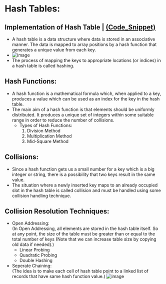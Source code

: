 # Hash Tables:
## Implementation of Hash Table | [(Code_Snippet)]()
* A hash table is a data structure where data is stored in an associative manner. The data is mapped to array positions by a hash function that generates a unique value from each key.
* ![image](https://user-images.githubusercontent.com/79071810/144989613-b163ab2b-3967-4f6b-ba77-9d7d8d79fc42.png)
* The process of mapping the keys to appropriate locations (or indices) in a hash table is called hashing.

## Hash Functions:
* A hash function is a mathematical formula which, when applied to a key, produces a value which can be used as an index for the key in the hash table.
* The main aim of a hash function is that elements should be uniformly distributed. It produces a unique set of integers within some suitable range in order to reduce the number     of collisions.
  * Types of Hash Functions:
    1) Division Method
    2) Multiplication Method
    3) Mid-Square Method
## Collisions:
* Since a hash function gets us a small number for a key which is a big integer or string, there is a possibility that two keys result in the same value. 
* The situation where a newly inserted key maps to an already occupied slot in the hash table is called collision and must be handled using some collision handling technique.

## Collision Resolution Techniques:
* Open Addressing:<br>
(In Open Addressing, all elements are stored in the hash table itself. So at any point, the size of the table must be greater than or equal to the total number of keys (Note that we can increase table size by copying old data if needed).)
  * Linear Probing
  * Quadratic Probing
  * Double Hashing
* Seperate Chaining:<br>
  (The idea is to make each cell of hash table point to a linked list of records that have same hash function value.)
![image](https://user-images.githubusercontent.com/79071810/144992291-caa212da-a2fd-474b-8422-a74a79392324.png)



